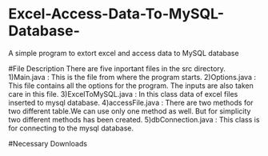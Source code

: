 # Excel-Access-Data-To-MySQL-Database-
A simple program to extort excel and access data to MySQL database

#File Description
There are five inportant files in the src directory.
  1)Main.java : This is the file from where the program starts.
  2)Options.java : This file contains all the options for the program. The inputs are also taken care in this file.
  3)ExcelToMySQL.java : In this class data of excel files inserted to mysql database.
  4)accessFile.java : There are two methods for two different table.We can use only one method as well. But for simplicity two different methods has been created.
  5)dbConnection.java : This class is for connecting to the mysql database.

#Necessary Downloads

